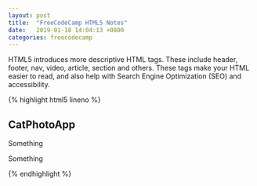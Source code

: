 ```yaml
---
layout: post
title:  "FreeCodeCamp HTML5 Notes"
date:   2019-01-18 14:04:13 +0800
categories: freecodecamp
---
```


HTML5 introduces more descriptive HTML tags. These include header, footer, nav, video, article, section and others.
These tags make your HTML easier to read, and also help with Search Engine Optimization (SEO) and accessibility.

{% highlight html5 lineno %}
<h2>CatPhotoApp</h2>
<main>
<p>Something</p>

<p>Something
</main>
{% endhighlight %}

